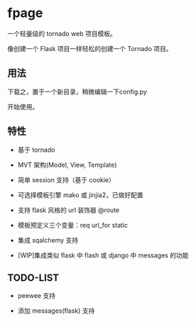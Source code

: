 # fpage

一个轻量级的 tornado web 项目模板。

像创建一个 Flask 项目一样轻松的创建一个 Tornado 项目。

## 用法

下载之，置于一个新目录，稍微编辑一下config.py

开始使用。

## 特性

* 基于 tornado 

* MVT 架构(Model, View, Template)

* 简单 session 支持（基于 cookie）

* 可选择模板引擎 mako 或 jinjia2，已做好配置

* 支持 flask 风格的 url 装饰器 @route

* 模板预定义三个变量：req url_for static

* 集成 sqalchemy 支持

* [WIP]集成类似 flask 中 flash 或 django 中 messages 的功能

## TODO-LIST

* peewee 支持

* 添加 messages(flask) 支持


